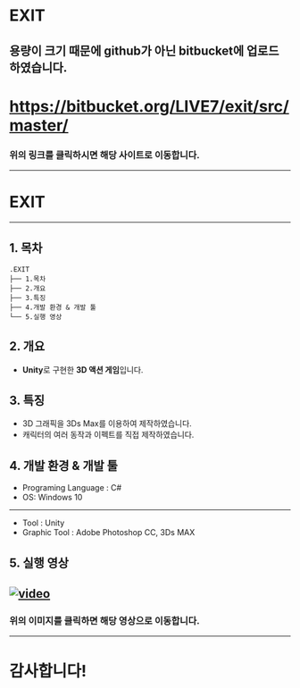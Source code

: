 # EXIT

## 용량이 크기 때문에 github가 아닌 bitbucket에 업로드 하였습니다.

# https://bitbucket.org/LIVE7/exit/src/master/

### 위의 링크를 클릭하시면 해당 사이트로 이동합니다.

-----------------------------------------------------------------------------

# EXIT

-------------
## 1. 목차
```
.EXIT
├── 1.목차
├── 2.개요
├── 3.특징
├── 4.개발 환경 & 개발 툴
└── 5.실행 영상
```



## 2. 개요
 - **Unity**로 구현한 **3D 액션 게임**입니다. 


 
## 3. 특징
- 3D 그래픽을 3Ds Max를 이용하여 제작하였습니다.
- 캐릭터의 여러 동작과 이펙트를 직접 제작하였습니다.



## 4. 개발 환경 & 개발 툴
- Programing Language : C#
- OS: Windows 10
-----------------------------------------------------------------------------
- Tool : Unity
- Graphic Tool : Adobe Photoshop CC, 3Ds MAX


## 5. 실행 영상
 [![video](https://i.ytimg.com/vi/Ri8Mna4MTyo/hqdefault.jpg?sqp=-oaymwEZCPYBEIoBSFXyq4qpAwsIARUAAIhCGAFwAQ==&rs=AOn4CLDDuVQBCsocOG2kg-89uDZ1tRAb7Q)](https://www.youtube.com/embed/Ri8Mna4MTyo?start=134)
 -------------
### 위의 이미지를 클릭하면 해당 영상으로 이동합니다.

-----------------------------------------------------------------------------
# 감사합니다!
